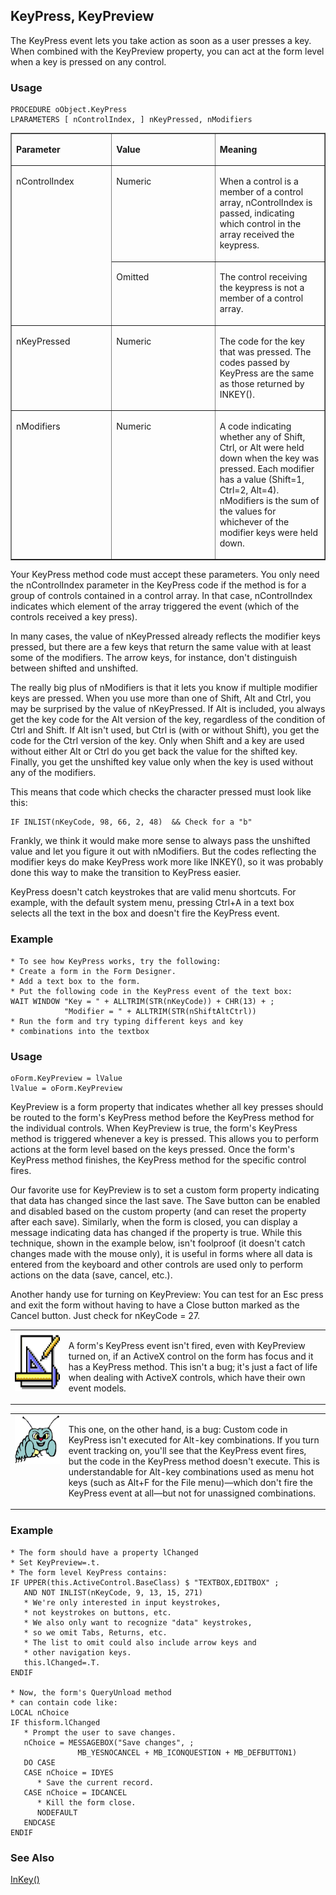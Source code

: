## KeyPress, KeyPreview

The KeyPress event lets you take action as soon as a user presses a key. When combined with the KeyPreview property, you can act at the form level when a key is pressed on any control.

### Usage

```foxpro
PROCEDURE oObject.KeyPress
LPARAMETERS [ nControlIndex, ] nKeyPressed, nModifiers
```
<table border cellspacing=0 cellpadding=0 width=100%>
<tr>
  <td width=32% valign=top>
  <p><b>Parameter</b></p>
  </td>
  <td width=23% valign=top>
  <p><b>Value</b></p>
  </td>
  <td width=45% valign=top>
  <p><b>Meaning</b></p>
  </td>
 </tr>
<tr>
  <td width=32% rowspan=2 valign=top>
  <p>nControlIndex</p>
  </td>
  <td width=23% valign=top>
  <p>Numeric</p>
  </td>
  <td width=45% valign=top>
  <p>When a control is a member of a control array, nControlIndex is passed, indicating which control in the array received the keypress.</p>
  </td>
 </tr>
<tr>
  <td width=33% valign=top>
  <p>Omitted</p>
  </td>
  <td width=67% valign=top>
  <p>The control receiving the keypress is not a member of a control array.</p>
  </td>
 </tr>
<tr>
  <td width=32% valign=top>
  <p>nKeyPressed</p>
  </td>
  <td width=23% valign=top>
  <p>Numeric</p>
  </td>
  <td width=45% valign=top>
  <p>The code for the key that was pressed. The codes passed by KeyPress are the same as those returned by INKEY().</p>
  </td>
 </tr>
<tr>
  <td width=32% valign=top>
  <p>nModifiers</p>
  </td>
  <td width=23% valign=top>
  <p>Numeric</p>
  </td>
  <td width=45% valign=top>
  <p>A code indicating whether any of Shift, Ctrl, or Alt were held down when the key was pressed. Each modifier has a value (Shift=1, Ctrl=2, Alt=4). nModifiers is the sum of the values for whichever of the modifier keys were held down.</p>
  </td>
 </tr>
</table>

Your KeyPress method code must accept these parameters. You only need the nControlIndex parameter in the KeyPress code if the method is for a group of controls contained in a control array. In that case, nControlIndex indicates which element of the array triggered the event (which of the controls received a key press).

In many cases, the value of nKeyPressed already reflects the modifier keys pressed, but there are a few keys that return the same value with at least some of the modifiers. The arrow keys, for instance, don't distinguish between shifted and unshifted. 

The really big plus of nModifiers is that it lets you know if multiple modifier keys are pressed. When you use more than one of Shift, Alt and Ctrl, you may be surprised by the value of nKeyPressed. If Alt is included, you always get the key code for the Alt version of the key, regardless of the condition of Ctrl and Shift. If Alt isn't used, but Ctrl is (with or without Shift), you get the code for the Ctrl version of the key. Only when Shift and a key are used without either Alt or Ctrl do you get back the value for the shifted key. Finally, you get the unshifted key value only when the key is used without any of the modifiers.

This means that code which checks the character pressed must look like this:

```foxpro
IF INLIST(nKeyCode, 98, 66, 2, 48)  && Check for a "b"
```
Frankly, we think it would make more sense to always pass the unshifted value and let you figure it out with nModifiers. But the codes reflecting the modifier keys do make KeyPress work more like INKEY(), so it was probably done this way to make the transition to KeyPress easier.

KeyPress doesn't catch keystrokes that are valid menu shortcuts. For example, with the default system menu, pressing Ctrl+A in a text box selects all the text in the box and doesn't fire the KeyPress event.

### Example

```foxpro
* To see how KeyPress works, try the following:
* Create a form in the Form Designer.
* Add a text box to the form.
* Put the following code in the KeyPress event of the text box:
WAIT WINDOW "Key = " + ALLTRIM(STR(nKeyCode)) + CHR(13) + ;
            "Modifier = " + ALLTRIM(STR(nShiftAltCtrl))
* Run the form and try typing different keys and key
* combinations into the textbox
```
### Usage

```foxpro
oForm.KeyPreview = lValue
lValue = oForm.KeyPreview
```

KeyPreview is a form property that indicates whether all key presses should be routed to the form's KeyPress method before the KeyPress method for the individual controls. When KeyPreview is true, the form's KeyPress method is triggered whenever a key is pressed. This allows you to perform actions at the form level based on the keys pressed. Once the form's KeyPress method finishes, the KeyPress method for the specific control fires.

Our favorite use for KeyPreview is to set a custom form property indicating that data has changed since the last save. The Save button can be enabled and disabled based on the custom property (and can reset the property after each save). Similarly, when the form is closed, you can display a message indicating data has changed if the property is true. While this technique, shown in the example below, isn't foolproof (it doesn't catch changes made with the mouse only), it is useful in forms where all data is entered from the keyboard and other controls are used only to perform actions on the data (save, cancel, etc.). 

Another handy use for turning on KeyPreview: You can test for an Esc press and exit the form without having to have a Close button marked as the Cancel button. Just check for nKeyCode = 27.

<table width=100% border=0 cellspacing=0 cellpadding=0>
<tr>
  <td width=17% valign=top>
<img width=95 height=95 src="Design.gif"></p>
  </td>
  <td width=83% valign=top>
  <p>A form's KeyPress event isn't fired, even with KeyPreview turned on, if an ActiveX control on the form has focus and it has a KeyPress method. This isn't a bug; it's just a fact of life when dealing with ActiveX controls, which have their own event models.</p>
  </td>
 </tr>
</table>

<table border=0 cellspacing=0 cellpadding=0 width=100%>
<tr>
  <td width=17% valign=top>
<img width=95 height=78 src="bug.gif"></p>
  </td>
  <td width=83%>
  <p>This one, on the other hand, is a bug: Custom code in KeyPress isn't executed for Alt-key combinations. If you turn event tracking on, you'll see that the KeyPress event fires, but the code in the KeyPress method doesn't execute. This is understandable for Alt-key combinations used as menu hot keys (such as Alt+F for the File menu)&mdash;which don't fire the KeyPress event at all&mdash;but not for unassigned combinations.</p>
  </td>
 </tr>
</table>

### Example

```foxpro
* The form should have a property lChanged
* Set KeyPreview=.t.
* The form level KeyPress contains:
IF UPPER(this.ActiveControl.BaseClass) $ "TEXTBOX,EDITBOX" ;
   AND NOT INLIST(nKeyCode, 9, 13, 15, 271)
   * We're only interested in input keystrokes,
   * not keystrokes on buttons, etc.
   * We also only want to recognize "data" keystrokes,
   * so we omit Tabs, Returns, etc.
   * The list to omit could also include arrow keys and
   * other navigation keys.
   this.lChanged=.T.
ENDIF

* Now, the form's QueryUnload method
* can contain code like:
LOCAL nChoice
IF thisform.lChanged
   * Prompt the user to save changes.
   nChoice = MESSAGEBOX("Save changes", ;
               MB_YESNOCANCEL + MB_ICONQUESTION + MB_DEFBUTTON1)
   DO CASE
   CASE nChoice = IDYES
      * Save the current record.
   CASE nChoice = IDCANCEL
      * Kill the form close.
      NODEFAULT
   ENDCASE
ENDIF
```
### See Also

[InKey()](s4g117.md)